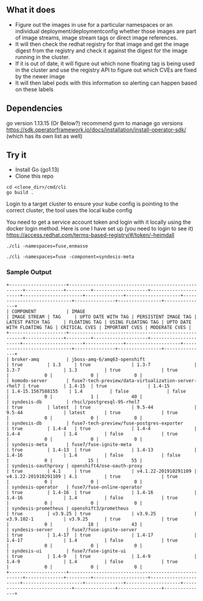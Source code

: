 ## What it does

- Figure out the images in use for a particular namespaces or an individual deployment/deploymentconfig whether those images are part of image streams, image stream tags or direct image references. 
- It will then check the redhat registry for that image and get the image digest from the registry and check it against the digest for the image running in the cluster.
- If it is out of date, it will figure out which none floating tag is being used in the cluster and use the registry API to figure out which CVEs are fixed by the newer image
- It will then label pods with this information so alerting can happen based on these labels

## Dependencies
go version 1.13.15 (Or Below?)
recommend gvm to manage go versions
https://sdk.operatorframework.io/docs/installation/install-operator-sdk/ (which has its own list as well)

## Try it

- Install Go (go1.13)
- Clone this repo

```
cd <clone_dir>/cmd/cli
go build .

```

Login to a target cluster to ensure your kube config is pointing to the correct cluster, the tool uses the local kube config

You need to get a service account token and login with it locally using the docker login method. Here is one I have set up (you need to login to see it) https://access.redhat.com/terms-based-registry/#/token/-heimdall

``` 
./cli -namespaces=fuse,enmasse

./cli -namespaces=fuse -component=syndesis-meta
```

### Sample Output

```
+---------------------+-----------------------------------------------------+--------------+---------+--------------------+----------------------+----------------------+--------------+--------------------+-----------------------------+---------------+----------------+---------------+
| COMPONENT           | IMAGE                                               | IMAGE STREAM | TAG     | UPTO DATE WITH TAG | PERSISTENT IMAGE TAG | LATEST PATCH TAG     | FLOATING TAG | USING FLOATING TAG | UPTO DATE WITH FLOATING TAG | CRITICAL CVES | IMPORTANT CVES | MODERATE CVES |
+---------------------+-----------------------------------------------------+--------------+---------+--------------------+----------------------+----------------------+--------------+--------------------+-----------------------------+---------------+----------------+---------------+
| broker-amq          | jboss-amq-6/amq63-openshift                         | true         | 1.3     | true               | 1.3-7                | 1.3-7                | 1.3          | true               | true                        |             0 |              0 |             0 |
| komodo-server       | fuse7-tech-preview/data-virtualization-server-rhel7 | true         | 1.4-15  | true               | 1.4-15               | 1.4-15.1567588155    | 1.4          | false              | false                       |             0 |              1 |            40 |
| syndesis-db         | rhscl/postgresql-95-rhel7                           | true         | latest  | true               | 9.5-44               | 9.5-44               | latest       | true               | true                        |             0 |              0 |             0 |
| syndesis-db         | fuse7-tech-preview/fuse-postgres-exporter           | true         | 1.4-4   | true               | 1.4-4                | 1.4-4                | 1.4          | false              | true                        |             0 |              0 |             0 |
| syndesis-meta       | fuse7/fuse-ignite-meta                              | true         | 1.4-13  | true               | 1.4-13               | 1.4-16               | 1.4          | false              | false                       |             0 |             15 |            55 |
| syndesis-oauthproxy | openshift4/ose-oauth-proxy                          | true         | 4.1     | true               | v4.1.22-201910291109 | v4.1.22-201910291109 | 4.1          | true               | true                        |             0 |              0 |             0 |
| syndesis-operator   | fuse7/fuse-online-operator                          | true         | 1.4-16  | true               | 1.4-16               | 1.4-16               | 1.4          | false              | true                        |             0 |              0 |             0 |
| syndesis-prometheus | openshift3/prometheus                               | true         | v3.9.25 | true               | v3.9.25              | v3.9.102-1           | v3.9.25      | true               | true                        |             0 |             18 |            43 |
| syndesis-server     | fuse7/fuse-ignite-server                            | true         | 1.4-17  | true               | 1.4-17               | 1.4-17               | 1.4          | false              | true                        |             0 |              0 |             0 |
| syndesis-ui         | fuse7/fuse-ignite-ui                                | true         | 1.4-9   | true               | 1.4-9                | 1.4-9                | 1.4          | false              | true                        |             0 |              0 |             0 |
+---------------------+-----------------------------------------------------+--------------+---------+--------------------+----------------------+----------------------+--------------+--------------------+-----------------------------+---------------+----------------+---------------+

```
